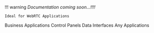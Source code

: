 !!! warning
    *Documentation coming soon...!!!!*

    Ideal for WebRTC Applications
Business Applications
Control Panels
Data Interfaces
Any Applications
